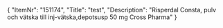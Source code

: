 {
  "ItemNr": "151174",
  "Title": "test",
  "Description": "Risperdal Consta, pulv och vätska till inj-vätska,depotsusp 50 mg Cross Pharma"
}